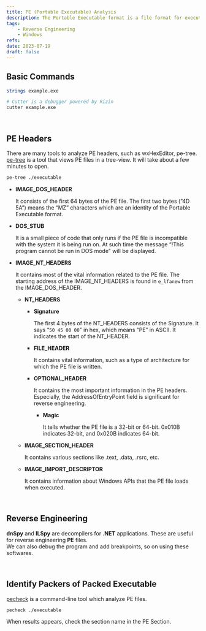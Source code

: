 ```yaml
---
title: PE (Portable Executable) Analysis
description: The Portable Executable format is a file format for executables, object code, DLLs and others used in 32-bit and 64-bit versions of Windows.
tags:
    - Reverse Engineering
    - Windows
refs:
date: 2023-07-19
draft: false
---
```


## Basic Commands

```bash
strings example.exe

# Cutter is a debugger powered by Rizin
cutter example.exe
```

<br />

## PE Headers

There are many tools to analyze PE headers, such as wxHexEditor, pe-tree.  
[pe-tree](https://github.com/blackberry/pe_tree) is a tool that views PE files in a tree-view. It will take about a few minutes to open.

```sh
pe-tree ./executable
```

- **IMAGE_DOS_HEADER**
    
    It consists of the first 64 bytes of the PE file. The first two bytes (”4D 5A”) means the “MZ” characters which are an identity of the Portable Executable format.
    
- **DOS_STUB**
    
    It is a small piece of code that only runs if the PE file is incompatible with the system it is being run on. At such time the message “!This program cannot be run in DOS mode" will be displayed.

- **IMAGE_NT_HEADERS**
    
    It contains most of the vital information related to the PE file. The starting address of the IMAGE_NT_HEADERS is found in `e_lfanew` from the IMAGE_DOS_HEADER.
    
    - **NT_HEADERS**

        - **Signature**
            
            The first 4 bytes of the NT_HEADERS consists of the Signature. It says “`50 45 00 00`" in hex, which means “PE” in ASCII. It indicates the start of the NT_HEADER.
            
        - **FILE_HEADER**
            
            It contains vital information, such as a type of architecture for which the PE file is written.
            
        - **OPTIONAL_HEADER**
            
            It contains the most important information in the PE headers. Especially, the AddressOfEntryPoint field is significant for reverse engineering.
            
            - **Magic**
                
                It tells whether the PE file is a 32-bit or 64-bit. 0x010B indicates 32-bit, and 0x020B indicates 64-bit.
                
    - **IMAGE_SECTION_HEADER**
        
        It contains various sections like .text, .data, .rsrc, etc.
        
    - **IMAGE_IMPORT_DESCRIPTOR**
        
        It contains information about  Windows APIs that the PE file loads when executed.

<br />


## Reverse Engineering

**dnSpy** and **ILSpy** are decompilers for **.NET** applications. These are useful for reverse engineering **PE** files.  
We can also debug the program and add breakpoints, so on using these softwares.

<br />

## Identify Packers of Packed Executable

[pecheck](https://github.com/DidierStevens/DidierStevensSuite/blob/master/pecheck.py) is a command-line tool which analyze PE files.

```sh
pecheck ./executable
```

When results appears, check the section name in the PE Section.


